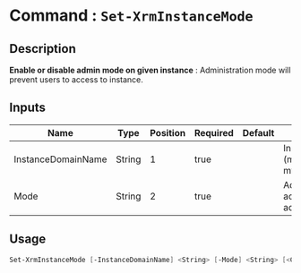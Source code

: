 # Command : `Set-XrmInstanceMode` 

## Description

**Enable or disable admin mode on given instance** : Administration mode will prevent users to access to instance.

## Inputs

Name|Type|Position|Required|Default|Description
----|----|--------|--------|-------|-----------
InstanceDomainName|String|1|true||Instance domain name (myinstance => myinstance.crm.dynamics1.com)
Mode|String|2|true||Admin mode (Normal : users can access / AdminOnly : Only admins can access)


## Usage

```Powershell 
Set-XrmInstanceMode [-InstanceDomainName] <String> [-Mode] <String> [<CommonParameters>]
``` 


